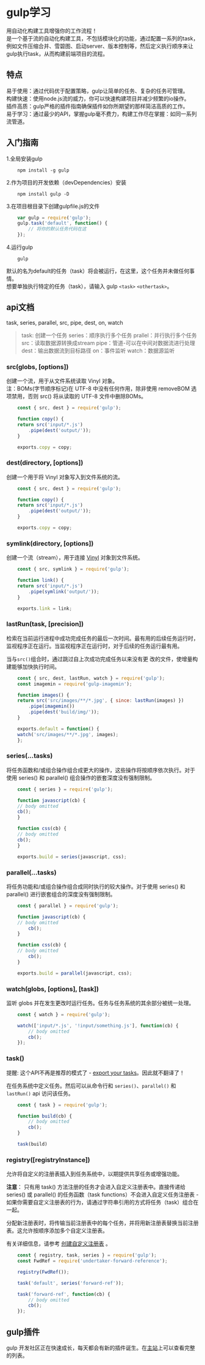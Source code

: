 # gulp学习

用自动化构建工具增强你的工作流程！  
是一个基于流的自动化构建工具，不包括模块化的功能，通过配置一系列的task，例如文件压缩合并、雪碧图、启动server、版本控制等，然后定义执行顺序来让gulp执行task，从而构建前端项目的流程。  

## 特点

易于使用：通过代码优于配置策略，gulp让简单的任务、复杂的任务可管理。  
构建快速：使用node.js流的威力，你可以快速构建项目并减少频繁的io操作。  
插件高质：gulp严格的插件指南确保插件如你所期望的那样简洁高质的工作。  
易于学习：通过最少的API，掌握gulp毫不费力，构建工作尽在掌握：如同一系列流管道。  

## 入门指南

1.全局安装gulp  

```shell
    npm install -g gulp
```

2.作为项目的开发依赖（devDependencies）安装  

```shell
    npm install gulp -D
```

3.在项目根目录下创建gulpfile.js的文件  

```js
    var gulp = require('gulp');
    gulp.task('default', function() {
        // 将你的默认任务代码在这
    });
```

4.运行gulp  

```shell
    gulp
```

默认的名为default的任务（task）将会被运行，在这里，这个任务并未做任何事情。  
想要单独执行特定的任务（task），请输入 gulp `<task>` `<othertask>`。  

## api文档

task, series, parallel, src, pipe, dest, on, watch  

> task: 创建一个任务
> series：顺序执行多个任务
> prallel：并行执行多个任务
> src：读取数据源转换成stream
> pipe：管道-可以在中间对数据流进行处理
> dest：输出数据流到目标路径
> on：事件监听
> watch：数据源监听

### src(globs, [options])

创建一个流，用于从文件系统读取 Vinyl 对象。  
注：BOMs(字节顺序标记)在 UTF-8 中没有任何作用，除非使用 removeBOM 选项禁用，否则 src() 将从读取的 UTF-8 文件中删除BOMs。  

```js
    const { src, dest } = require('gulp');

    function copy() {
    return src('input/*.js')
        .pipe(dest('output/'));
    }

    exports.copy = copy;
```

### dest(directory, [options])

创建一个用于将 Vinyl 对象写入到文件系统的流。

```js
    const { src, dest } = require('gulp');

    function copy() {
    return src('input/*.js')
        .pipe(dest('output/'));
    }

    exports.copy = copy;
```

### symlink(directory, [options])

创建一个流（stream），用于连接 [Vinyl](https://www.gulpjs.com.cn/docs/api/concepts/#vinyl) 对象到文件系统。

```js
    const { src, symlink } = require('gulp');

    function link() {
    return src('input/*.js')
        .pipe(symlink('output/'));
    }

    exports.link = link;
```

### lastRun(task, [precision])

检索在当前运行进程中成功完成任务的最后一次时间。最有用的后续任务运行时，监视程序正在运行。当监视程序正在运行时，对于后续的任务运行最有用。  

当与`src()`组合时，通过跳过自上次成功完成任务以来没有更 改的文件，使增量构建能够加快执行时间。

```js
    const { src, dest, lastRun, watch } = require('gulp');
    const imagemin = require('gulp-imagemin');

    function images() {
    return src('src/images/**/*.jpg', { since: lastRun(images) })
        .pipe(imagemin())
        .pipe(dest('build/img/'));
    }

    exports.default = function() {
    watch('src/images/**/*.jpg', images);
    };
```

### series(...tasks)

将任务函数和/或组合操作组合成更大的操作，这些操作将按顺序依次执行。对于使用 series() 和 parallel() 组合操作的嵌套深度没有强制限制。  

```js
    const { series } = require('gulp');

    function javascript(cb) {
    // body omitted
    cb();
    }

    function css(cb) {
    // body omitted
    cb();
    }

    exports.build = series(javascript, css);
```

### parallel(...tasks)

将任务功能和/或组合操作组合成同时执行的较大操作。对于使用 series() 和 parallel() 进行嵌套组合的深度没有强制限制。  

```js
    const { parallel } = require('gulp');

    function javascript(cb) {
    // body omitted
        cb();
    }

    function css(cb) {
    // body omitted
        cb();
    }

    exports.build = parallel(javascript, css);
```

### watch(globs, [options], [task])

监听 globs 并在发生更改时运行任务。任务与任务系统的其余部分被统一处理。  

```js
    const { watch } = require('gulp');

    watch(['input/*.js', '!input/something.js'], function(cb) {
        // body omitted
        cb();
    });
```

### task()

提醒: 这个API不再是推荐的模式了 - [export your tasks](https://www.gulpjs.com.cn/docs/getting-started/creating-tasks/)。因此就不翻译了！  

在任务系统中定义任务。然后可以从命令行和 `series()`、`parallel()` 和` lastRun()` api 访问该任务。

```js
    const { task } = require('gulp');

    function build(cb) {
        // body omitted
        cb();
    }

    task(build)
```

### registry([registryInstance])

允许将自定义的注册表插入到任务系统中，以期提供共享任务或增强功能。  

**注意**： 只有用 task() 方法注册的任务才会进入自定义注册表中。直接传递给 series() 或 parallel() 的任务函数（task functions）不会进入自定义任务注册表 - 如果你需要自定义注册表的行为，请通过字符串引用的方式将任务（task）组合在一起。  

分配新注册表时，将传输当前注册表中的每个任务，并将用新注册表替换当前注册表。这允许按顺序添加多个自定义注册表。  

有关详细信息，请参考 [创建自定义注册表](https://www.gulpjs.com.cn/docs/documentation-missing/) 。  

```js
    const { registry, task, series } = require('gulp');
    const FwdRef = require('undertaker-forward-reference');

    registry(FwdRef());

    task('default', series('forward-ref'));

    task('forward-ref', function(cb) {
        // body omitted
        cb();
    });
```

## gulp插件

gulp 开发社区正在快速成长，每天都会有新的插件诞生。在[主站](https://gulpjs.com/plugins/)上可以查看完整的列表。  
